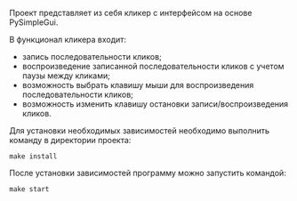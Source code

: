 Проект представляет из себя кликер с интерфейсом на основе PySimpleGui.

В функционал кликера входит:
- запись последовательности кликов;
- воспроизведение записанной последовательности кликов с учетом паузы между кликами;
- возможность выбрать клавишу мыши для воспроизведения последовательности кликов;
- возможность изменить клавишу остановки записи/воспроизведения кликов.

Для установки необходимых зависимостей необходимо выполнить команду в директории проекта:

`make install`

После установки зависимостей программу можно запустить командой:

`make start`